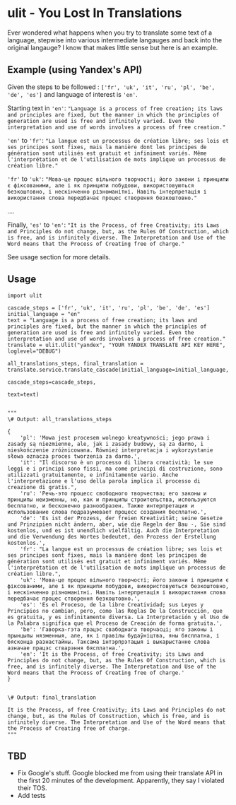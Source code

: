 # ulit - You Lost In Translations


Ever wondered what happens when you try to translate some text of a language, stepwise into various intermediate langauges and back into the original langauge? I know that makes little sense but here is an example.

## Example (using Yandex's API)

Given the steps to be followed : `['fr', 'uk', 'it', 'ru', 'pl', 'be', 'de', 'es']` and language of interest is `'en'`.

Starting text in `'en'`: `"Language is a process of free creation; its laws and principles are fixed, but the manner in which the principles of generation are used is free and infinitely varied. Even the interpretation and use of words involves a process of free creation."`

`'en'` to `'fr'`: `"La langue est un processus de création libre; ses lois et ses principes sont fixes, mais la manière dont les principes de génération sont utilisés est gratuit et infiniment variés. Même l'interprétation et de l'utilisation de mots implique un processus de création libre."`

`'fr'` to `'uk'`: `"Мова-це процес вільного творчості; його закони і принципи є фіксованими, але і як принципи побудови, використовуються безкоштовно, і нескінченно різноманітні. Навіть інтерпретація і використання слова передбачає процес створення безкоштовно."`

....

Finally, `'es'` to `'en'`: `"It is the Process, of free Creativity; its Laws and Principles do not change, but, as the Rules Of Construction, which is free, and is infinitely diverse. The Interpretation and Use of the Word means that the Process of Creating free of charge."`

See usage section for more details.


## Usage

```
import ulit

cascade_steps = ['fr', 'uk', 'it', 'ru', 'pl', 'be', 'de', 'es']
initial_language = "en"
text = "Language is a process of free creation; its laws and principles are fixed, but the manner in which the principles of generation are used is free and infinitely varied. Even the interpretation and use of words involves a process of free creation."
translate = ulit.Ulit("yandex", "YOUR YANDEX TRANSLATE API KEY HERE", loglevel="DEBUG")

all_translations_steps, final_translation = translate.service.translate_cascade(initial_language=initial_language,
											                                     cascade_steps=cascade_steps,
    										                                     text=text)
    										                                     

"""
\# Output: all_translations_steps

{
    'pl': 'Mowa jest procesem wolnego kreatywności; jego prawa i zasady są niezmienne, ale, jak i zasady budowy, są za darmo, i nieskończenie zróżnicowana. Również interpretacja i wykorzystanie słowa oznacza proces tworzenia za darmo.',
    'it': "Il discorso è un processo di libera creatività; le sue leggi e i principi sono fissi, ma come principi di costruzione, sono utilizzati gratuitamente, e infinitamente vario. Anche l'interpretazione e l'uso della parola implica il processo di creazione di gratis.",
    'ru': 'Речь-это процесс свободного творчества; его законы и принципы неизменны, но, как и принципы строительства, используются бесплатно, и бесконечно разнообразен. Также интерпретация и использование слова подразумевает процесс создания бесплатно.',
    'de': 'Es ist der Prozess, der freien Kreativität; seine Gesetze und Prinzipien nicht ändern, aber, wie die Regeln der Bau -, Sie sind kostenlos, und es ist unendlich vielfältig. Auch die Interpretation und die Verwendung des Wortes bedeutet, den Prozess der Erstellung kostenlos.',
    'fr': "La langue est un processus de création libre; ses lois et ses principes sont fixes, mais la manière dont les principes de génération sont utilisés est gratuit et infiniment variés. Même l'interprétation et de l'utilisation de mots implique un processus de création libre.",
    'uk': 'Мова-це процес вільного творчості; його закони і принципи є фіксованими, але і як принципи побудови, використовуються безкоштовно, і нескінченно різноманітні. Навіть інтерпретація і використання слова передбачає процес створення безкоштовно.',
    'es': 'Es el Proceso, de la libre Creatividad; sus Leyes y Principios no cambian, pero, como las Reglas De la Construcción, que es gratuita, y es infinitamente diversa. La Interpretación y el Uso de la Palabra significa que el Proceso de Creación de forma gratuita.',
    'be': 'Гаворка-гэта працэс свабоднага творчасці; яго законы і прынцыпы нязменныя, але, як і правілы будаўніцтва, яны бясплатна, і бясконца разнастайны. Таксама інтэрпрэтацыя і выкарыстанне слова азначае працэс стварэння бясплатна.',
    'en': 'It is the Process, of free Creativity; its Laws and Principles do not change, but, as the Rules Of Construction, which is free, and is infinitely diverse. The Interpretation and Use of the Word means that the Process of Creating free of charge.'
}


\# Output: final_translation

It is the Process, of free Creativity; its Laws and Principles do not change, but, as the Rules Of Construction, which is free, and is infinitely diverse. The Interpretation and Use of the Word means that the Process of Creating free of charge.
"""	                                            

```

## TBD

* Fix Google's stuff. Google blocked me from using their translate API in the first 20 minutes of the development. Apparently, they say I violated their TOS.
* Add tests